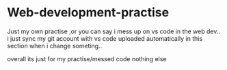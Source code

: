 # Web-development-practise

Just my own practise ,or you can say i mess up on vs code in the web dev..
i just sync my git account with vs code uploaded automatically in this section when i change someting..

overall its just for my practise/messed code nothing else 
